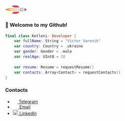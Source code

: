 <img src="https://github.com/kotleni/kotleni.github.io/blob/master/rocket2.png?raw=true" width=70></a>
### 👋 Welcome to my Github!
```swift
final class Kotleni: Developer {
    var fullName: String = "Victor Varenik"
    var country: Country = .ukraine
    var gender: Gender = .male
    var realAge: UInt8 = 20

    var resume: Resume = requestResume()
    var contacts: Array<Contact> = requestContacts()
}
```

### Contacts
- <a href="https://t.me/kotleni"><img src="https://upload.wikimedia.org/wikipedia/commons/thumb/8/82/Telegram_logo.svg/768px-Telegram_logo.svg.png" width=16 height=16 />  Telegram</a>
 - <a href="mailto:kotleni@icloud.com"><img src="https://upload.wikimedia.org/wikipedia/commons/thumb/7/7e/Gmail_icon_%282020%29.svg/768px-Gmail_icon_%282020%29.svg.png" width=18 height=14 />  Email</a>
 - <a href="https://www.linkedin.com/in/victor-varenik-73324122a/"><img src="https://brandlogos.net/wp-content/uploads/2016/06/linkedin-logo.png" width=18 height=18 />  LinkedIn</a>
